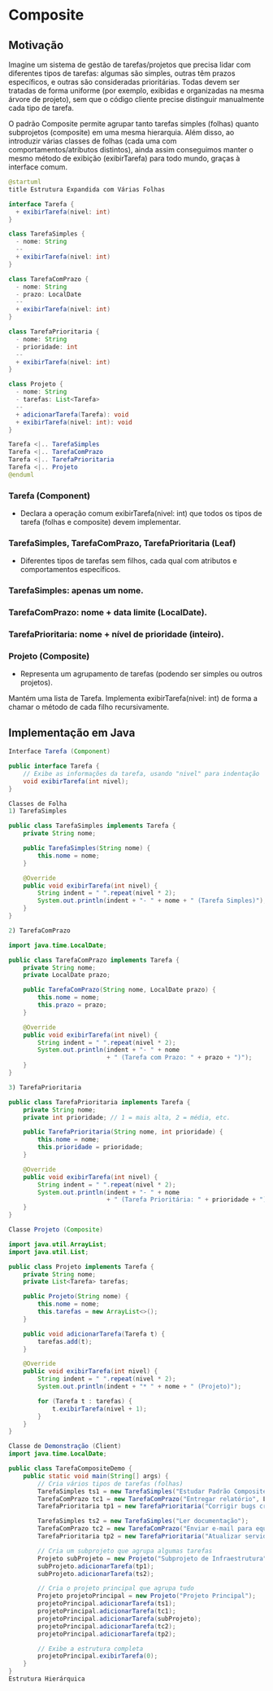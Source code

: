 # Composite

## Motivação
Imagine um sistema de gestão de tarefas/projetos que precisa lidar com diferentes tipos de tarefas: algumas são simples, outras têm prazos específicos, e outras são consideradas prioritárias. Todas devem ser tratadas de forma uniforme (por exemplo, exibidas e organizadas na mesma árvore de projeto), sem que o código cliente precise distinguir manualmente cada tipo de tarefa.

O padrão Composite permite agrupar tanto tarefas simples (folhas) quanto subprojetos (composite) em uma mesma hierarquia. Além disso, ao introduzir várias classes de folhas (cada uma com comportamentos/atributos distintos), ainda assim conseguimos manter o mesmo método de exibição (exibirTarefa) para todo mundo, graças à interface comum.

```java
@startuml
title Estrutura Expandida com Várias Folhas

interface Tarefa {
  + exibirTarefa(nivel: int)
}

class TarefaSimples {
  - nome: String
  --
  + exibirTarefa(nivel: int)
}

class TarefaComPrazo {
  - nome: String
  - prazo: LocalDate
  --
  + exibirTarefa(nivel: int)
}

class TarefaPrioritaria {
  - nome: String
  - prioridade: int
  --
  + exibirTarefa(nivel: int)
}

class Projeto {
  - nome: String
  - tarefas: List<Tarefa>
  --
  + adicionarTarefa(Tarefa): void
  + exibirTarefa(nivel: int): void
}

Tarefa <|.. TarefaSimples
Tarefa <|.. TarefaComPrazo
Tarefa <|.. TarefaPrioritaria
Tarefa <|.. Projeto
@enduml
```

### Tarefa (Component)
- Declara a operação comum exibirTarefa(nivel: int) que todos os tipos de tarefa (folhas e composite) devem implementar.

### TarefaSimples, TarefaComPrazo, TarefaPrioritaria (Leaf)
- Diferentes tipos de tarefas sem filhos, cada qual com atributos e comportamentos específicos.

### TarefaSimples: apenas um nome.
### TarefaComPrazo: nome + data limite (LocalDate).
### TarefaPrioritaria: nome + nível de prioridade (inteiro).

### Projeto (Composite)
- Representa um agrupamento de tarefas (podendo ser simples ou outros projetos).

Mantém uma lista de Tarefa.
Implementa exibirTarefa(nivel: int) de forma a chamar o método de cada filho recursivamente.


## Implementação em Java
```java
Interface Tarefa (Component)

public interface Tarefa {
    // Exibe as informações da tarefa, usando "nivel" para indentação
    void exibirTarefa(int nivel);
}
```


```java
Classes de Folha
1) TarefaSimples

public class TarefaSimples implements Tarefa {
    private String nome;

    public TarefaSimples(String nome) {
        this.nome = nome;
    }

    @Override
    public void exibirTarefa(int nivel) {
        String indent = " ".repeat(nivel * 2);
        System.out.println(indent + "- " + nome + " (Tarefa Simples)");
    }
}
```

```java
2) TarefaComPrazo

import java.time.LocalDate;

public class TarefaComPrazo implements Tarefa {
    private String nome;
    private LocalDate prazo;

    public TarefaComPrazo(String nome, LocalDate prazo) {
        this.nome = nome;
        this.prazo = prazo;
    }

    @Override
    public void exibirTarefa(int nivel) {
        String indent = " ".repeat(nivel * 2);
        System.out.println(indent + "- " + nome 
                           + " (Tarefa com Prazo: " + prazo + ")");
    }
}
```

```java
3) TarefaPrioritaria

public class TarefaPrioritaria implements Tarefa {
    private String nome;
    private int prioridade; // 1 = mais alta, 2 = média, etc.

    public TarefaPrioritaria(String nome, int prioridade) {
        this.nome = nome;
        this.prioridade = prioridade;
    }

    @Override
    public void exibirTarefa(int nivel) {
        String indent = " ".repeat(nivel * 2);
        System.out.println(indent + "- " + nome 
                           + " (Tarefa Prioritária: " + prioridade + ")");
    }
}
```

```java
Classe Projeto (Composite)

import java.util.ArrayList;
import java.util.List;

public class Projeto implements Tarefa {
    private String nome;
    private List<Tarefa> tarefas;

    public Projeto(String nome) {
        this.nome = nome;
        this.tarefas = new ArrayList<>();
    }

    public void adicionarTarefa(Tarefa t) {
        tarefas.add(t);
    }

    @Override
    public void exibirTarefa(int nivel) {
        String indent = " ".repeat(nivel * 2);
        System.out.println(indent + "* " + nome + " (Projeto)");

        for (Tarefa t : tarefas) {
            t.exibirTarefa(nivel + 1);
        }
    }
}
```

```java
Classe de Demonstração (Client)
import java.time.LocalDate;

public class TarefaCompositeDemo {
    public static void main(String[] args) {
        // Cria vários tipos de tarefas (folhas)
        TarefaSimples ts1 = new TarefaSimples("Estudar Padrão Composite");
        TarefaComPrazo tc1 = new TarefaComPrazo("Entregar relatório", LocalDate.of(2025, 4, 10));
        TarefaPrioritaria tp1 = new TarefaPrioritaria("Corrigir bugs críticos", 1);

        TarefaSimples ts2 = new TarefaSimples("Ler documentação");
        TarefaComPrazo tc2 = new TarefaComPrazo("Enviar e-mail para equipe", LocalDate.of(2025, 4, 15));
        TarefaPrioritaria tp2 = new TarefaPrioritaria("Atualizar servidor de produção", 2);

        // Cria um subprojeto que agrupa algumas tarefas
        Projeto subProjeto = new Projeto("Subprojeto de Infraestrutura");
        subProjeto.adicionarTarefa(tp1);
        subProjeto.adicionarTarefa(ts2);

        // Cria o projeto principal que agrupa tudo
        Projeto projetoPrincipal = new Projeto("Projeto Principal");
        projetoPrincipal.adicionarTarefa(ts1);
        projetoPrincipal.adicionarTarefa(tc1);
        projetoPrincipal.adicionarTarefa(subProjeto);
        projetoPrincipal.adicionarTarefa(tc2);
        projetoPrincipal.adicionarTarefa(tp2);

        // Exibe a estrutura completa
        projetoPrincipal.exibirTarefa(0);
    }
}
Estrutura Hierárquica

```
